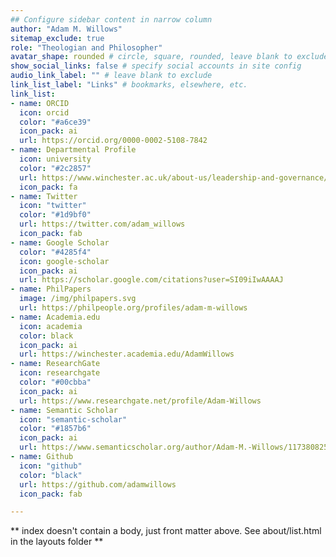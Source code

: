 ```yaml
---
## Configure sidebar content in narrow column
author: "Adam M. Willows"
sitemap_exclude: true
role: "Theologian and Philosopher"
avatar_shape: rounded # circle, square, rounded, leave blank to exclude
show_social_links: false # specify social accounts in site config
audio_link_label: "" # leave blank to exclude
link_list_label: "Links" # bookmarks, elsewhere, etc.
link_list:
- name: ORCID
  icon: orcid
  color: "#a6ce39"
  icon_pack: ai
  url: https://orcid.org/0000-0002-5108-7842
- name: Departmental Profile
  icon: university
  color: "#2c2857"
  url: https://www.winchester.ac.uk/about-us/leadership-and-governance/staff-directory/staff-profiles/willows.php
  icon_pack: fa
- name: Twitter  
  icon: "twitter"
  color: "#1d9bf0"
  url: https://twitter.com/adam_willows
  icon_pack: fab
- name: Google Scholar
  color: "#4285f4"
  icon: google-scholar
  icon_pack: ai
  url: https://scholar.google.com/citations?user=SI09iIwAAAAJ
- name: PhilPapers
  image: /img/philpapers.svg
  url: https://philpeople.org/profiles/adam-m-willows
- name: Academia.edu
  icon: academia
  color: black
  icon_pack: ai
  url: https://winchester.academia.edu/AdamWillows
- name: ResearchGate
  icon: researchgate
  color: "#00cbba"
  icon_pack: ai
  url: https://www.researchgate.net/profile/Adam-Willows
- name: Semantic Scholar
  icon: "semantic-scholar"
  color: "#1857b6"
  icon_pack: ai
  url: https://www.semanticscholar.org/author/Adam-M.-Willows/117380825
- name: Github
  icon: "github"
  color: "black"
  url: https://github.com/adamwillows
  icon_pack: fab

---
```


** index doesn't contain a body, just front matter above.
See about/list.html in the layouts folder **